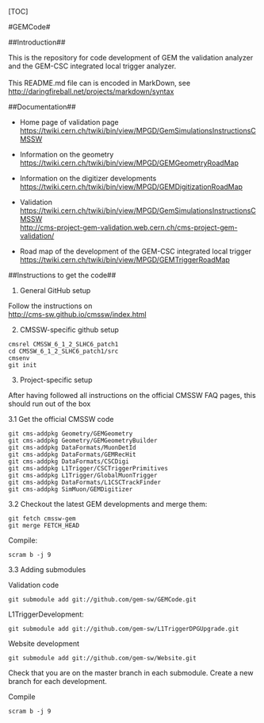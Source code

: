 [TOC]

#GEMCode#

##Introduction##

This is the repository for code development of GEM the validation analyzer and the GEM-CSC integrated local trigger analyzer.<br><br>
This README.md file can is encoded in MarkDown, see<br>
http://daringfireball.net/projects/markdown/syntax

##Documentation##

* Home page of validation page<br>
https://twiki.cern.ch/twiki/bin/view/MPGD/GemSimulationsInstructionsCMSSW<br>

* Information on the geometry<br>
https://twiki.cern.ch/twiki/bin/view/MPGD/GEMGeometryRoadMap<br>

* Information on the digitizer developments<br>
https://twiki.cern.ch/twiki/bin/view/MPGD/GEMDigitizationRoadMap<br>

* Validation<br>
https://twiki.cern.ch/twiki/bin/view/MPGD/GemSimulationsInstructionsCMSSW<br>
http://cms-project-gem-validation.web.cern.ch/cms-project-gem-validation/<br>

* Road map of the development of the GEM-CSC integrated local trigger<br>
https://twiki.cern.ch/twiki/bin/view/MPGD/GEMTriggerRoadMap


##Instructions to get the code##

1. General GitHub setup

Follow the instructions on<br>
http://cms-sw.github.io/cmssw/index.html

2. CMSSW-specific github setup

<pre><code>cmsrel CMSSW_6_1_2_SLHC6_patch1
cd CMSSW_6_1_2_SLHC6_patch1/src
cmsenv
git init
</code></pre>

3. Project-specific setup

After having followed all instructions on the official CMSSW FAQ pages, this should run out of the box


3.1 Get the official CMSSW code

<pre><code>git cms-addpkg Geometry/GEMGeometry
git cms-addpkg Geometry/GEMGeometryBuilder
git cms-addpkg DataFormats/MuonDetId
git cms-addpkg DataFormats/GEMRecHit
git cms-addpkg DataFormats/CSCDigi
git cms-addpkg L1Trigger/CSCTriggerPrimitives
git cms-addpkg L1Trigger/GlobalMuonTrigger
git cms-addpkg DataFormats/L1CSCTrackFinder
git cms-addpkg SimMuon/GEMDigitizer
</code></pre>

3.2 Checkout the latest GEM developments and merge them:

<!--
<pre><code>git cms-merge-topic dildick:bugfix-for-gemgeometry
git cms-merge-topic dildick:feature-for-gemgeometry
git cms-merge-topic dildick:feature-for-gemcsctrigger
</code></pre>
-->
<pre><code>git fetch cmssw-gem
git merge FETCH_HEAD
</code></pre>

Compile:<pre><code>scram b -j 9</code></pre>

3.3 Adding submodules

Validation code
<pre><code>git submodule add git://github.com/gem-sw/GEMCode.git</code></pre>

L1TriggerDevelopment:
<pre><code>git submodule add git://github.com/gem-sw/L1TriggerDPGUpgrade.git</code></pre>

Website development
<pre><code>git submodule add git://github.com/gem-sw/Website.git</code></pre>

Check that you are on the master branch in each submodule. Create a new branch for each development.

Compile<pre><code>scram b -j 9</code></pre>

